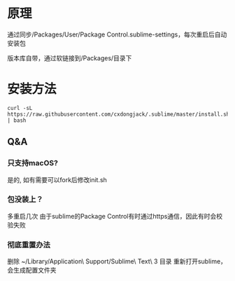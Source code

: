 # 原理

通过同步/Packages/User/Package Control.sublime-settings，每次重启后自动安装包

版本库自带，通过软链接到/Packages/目录下

# 安装方法

```
curl -sL https://raw.githubusercontent.com/cxdongjack/.sublime/master/install.sh | bash
```

## Q&A

### 只支持macOS?
是的, 如有需要可以fork后修改init.sh

### 包没装上？
多重启几次
由于sublime的Package Control有时通过https通信，因此有时会校验失败

### 彻底重置办法
删除 ~/Library/Application\ Support/Sublime\ Text\ 3 目录
重新打开sublime，会生成配置文件夹

